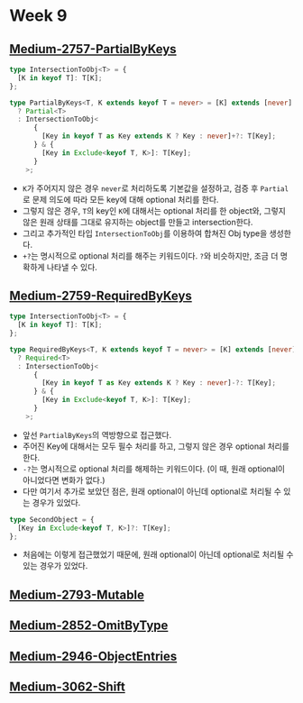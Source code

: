 # Week 9

## [Medium-2757-PartialByKeys](./medium/2757-partial-by-keys.ts)

```ts
type IntersectionToObj<T> = {
  [K in keyof T]: T[K];
};

type PartialByKeys<T, K extends keyof T = never> = [K] extends [never]
  ? Partial<T>
  : IntersectionToObj<
      {
        [Key in keyof T as Key extends K ? Key : never]+?: T[Key];
      } & {
        [Key in Exclude<keyof T, K>]: T[Key];
      }
    >;
```

- `K`가 주어지지 않은 경우 `never`로 처리하도록 기본값을 설정하고, 검증 후 `Partial`로 문제 의도에 따라 모든 key에 대해 optional 처리를 한다.
- 그렇지 않은 경우, `T`의 key인 `K`에 대해서는 optional 처리를 한 object와, 그렇지 않은 원래 상태를 그대로 유지하는 object를 만들고 intersection한다.
- 그리고 추가적인 타입 `IntersectionToObj`를 이용하여 합쳐진 Obj type을 생성한다.
- `+?`는 명시적으로 optional 처리를 해주는 키워드이다. `?`와 비슷하지만, 조금 더 명확하게 나타낼 수 있다.

## [Medium-2759-RequiredByKeys](./medium/2759-required-by-keys.ts)

```ts
type IntersectionToObj<T> = {
  [K in keyof T]: T[K];
};

type RequiredByKeys<T, K extends keyof T = never> = [K] extends [never]
  ? Required<T>
  : IntersectionToObj<
      {
        [Key in keyof T as Key extends K ? Key : never]-?: T[Key];
      } & {
        [Key in Exclude<keyof T, K>]: T[Key];
      }
    >;
```

- 앞선 `PartialByKeys`의 역방향으로 접근했다.
- 주어진 Key에 대해서는 모두 필수 처리를 하고, 그렇지 않은 경우 optional 처리를 한다.
- `-?`는 명시적으로 optional 처리를 해제하는 키워드이다. (이 때, 원래 optional이 아니었다면 변화가 없다.)
- 다만 여기서 추가로 보았던 점은, 원래 optional이 아닌데 optional로 처리될 수 있는 경우가 있었다.

```ts
type SecondObject = {
  [Key in Exclude<keyof T, K>]?: T[Key];
};
```

- 처음에는 이렇게 접근했었기 때문에, 원래 optional이 아닌데 optional로 처리될 수 있는 경우가 있었다.

## [Medium-2793-Mutable](./medium/2793-mutable.ts)

## [Medium-2852-OmitByType](./medium/2852-omit-by-type.ts)

## [Medium-2946-ObjectEntries](./medium/2946-object-entries.ts)

## [Medium-3062-Shift](./medium/3062-shift.ts)
